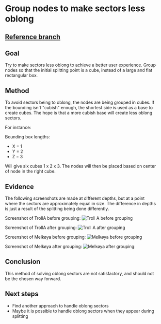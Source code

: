 # Group nodes to make sectors less oblong

## [Reference branch](https://github.com/equinor/rvmsharp/tree/Spike/GroupNodesToReduceOblongity)

## Goal

Try to make sectors less oblong to achieve a better user experience. Group nodes so that the initial splitting point is a cube, instead of a large and flat rectangular box.

## Method

To avoid sectors being to oblong, the nodes are being grouped in cubes. If the bounding isn't "cubish" enough, the shortest side is used as a base to create cubes. The hope is that a more cubish base will create less oblong sectors.

For instance:

Bounding box lengths:

- X = 1
- Y = 2
- Z = 3

Will give six cubes 1 x 2 x 3. The nodes will then be placed based on center of node in the right cube.

## Evidence

The following screenshots are made at different depths, but at a point where the sectors are approximately equal in size. The difference in depths is just a result of the splitting being done differently.

Screenshot of TrollA before grouping:
![Troll A before grouping](https://statoilsrm.sharepoint.com/:i:/s/Echo3DWeb/EVgAFnDKfQVAm27u672i2xcBiUN1w-vMZ7yiW9KFTq1JzQ?e=ZQTMoC)

Screenshot of TrollA after grouping:
![Troll A after grouping](https://statoilsrm.sharepoint.com/:i:/s/Echo3DWeb/EasvAv3e7P9Kvegmbm9W8pEBpqlZahUghaX4fxUXhIcN2Q?e=rergwd)

Screenshot of Melkøya before grouping:
![Melkøya before grouping](https://simple.wikipedia.org/wiki/Link#/media/File:Chain_link_icon.png)

Screenshot of Melkøya after grouping:
![Melkøya after grouping](https://statoilsrm.sharepoint.com/:i:/s/Echo3DWeb/EU8PWa4q80hFtEqRYZaQQ70BEF8L6DjvtwvJLwx_lIxVbg?e=Lt6zFy)

## Conclusion

This method of solving oblong sectors are not satisfactory, and should not be the chosen way forward.

## Next steps

- Find another approach to handle oblong sectors
- Maybe it is possible to handle oblong sectors when they appear during splitting
